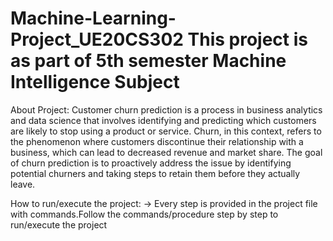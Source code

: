 # Machine-Learning-Project_UE20CS302 This project is as part of 5th semester Machine Intelligence Subject

About Project:
Customer churn prediction is a process in business analytics and data science that involves identifying and predicting which customers are likely to stop using a product or service. Churn, in this context, refers to the phenomenon where customers discontinue their relationship with a business, which can lead to decreased revenue and market share. The goal of churn prediction is to proactively address the issue by identifying potential churners and taking steps to retain them before they actually leave.

How to run/execute the project:
-> Every step is provided in the project file with commands.Follow the commands/procedure step by step to run/execute the project
